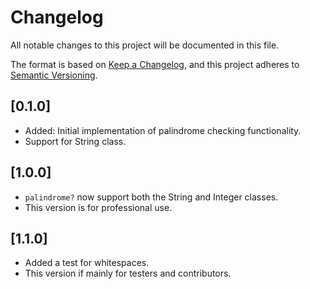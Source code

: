 # Changelog

All notable changes to this project will be documented in this file.

The format is based on [Keep a Changelog](https://keepachangelog.com/en/1.0.0/),
and this project adheres to [Semantic Versioning](https://semver.org/spec/v2.0.0.html).

## [0.1.0]
- Added: Initial implementation of palindrome checking functionality.
- Support for String class.
## [1.0.0]
- `palindrome?` now support both the String and Integer classes.
- This version is for professional use.
## [1.1.0]
- Added a test for whitespaces.
- This version if mainly for testers and contributors.


